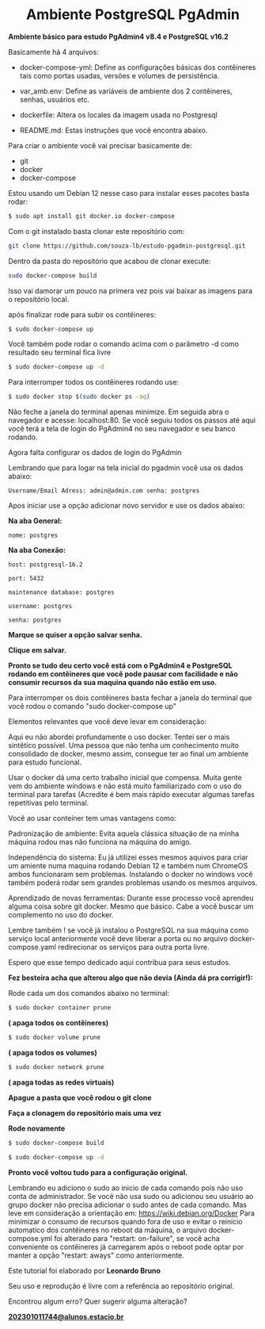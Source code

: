 <h1 align=center>Ambiente PostgreSQL PgAdmin</h1>

<b>Ambiente básico para estudo PgAdmin4 v8.4  e PostgreSQL v16.2</b>

Basicamente há 4 arquivos:

* docker-compose-yml: Define as configurações básicas dos contêineres tais como portas
usadas, versões e volumes de persistência.

* var_amb.env: Define as variáveis de ambiente dos 2 contêineres, senhas, usuários etc.

* dockerfile: Altera os locales da imagem usada no Postgresql

* README.md: Estas instruções que você encontra abaixo.

Para criar o ambiente você vai precisar basicamente de:

* git
* docker
* docker-compose

Estou usando um Debian 12 nesse caso para instalar esses pacotes
basta rodar:

```bash
$ sudo apt install git docker.io docker-compose
```

Com o git instalado basta clonar este repositório com:

```bash
git clone https://github.com/souza-lb/estudo-pgadmin-postgresql.git
```

Dentro da pasta do repositório que acabou de clonar execute:

```bash
sudo docker-compose build
```

Isso vai damorar um pouco na primera vez pois vai baixar as imagens para o repositório local.

após finalizar rode para subir os contêineres:

```bash
$ sudo docker-compose up
```

Você também pode rodar o comando acima com o parâmetro -d como resultado seu terminal fica livre

```bash
$ sudo docker-compose up -d
```

Para interromper todos os contêineres rodando use:

```bash
$ sudo docker stop $(sudo docker ps -aq)
```

Não feche a janela do terminal apenas minimize. 
Em seguida abra o navegador e acesse: localhost:80.
Se você seguiu todos os passos até aqui você terá a tela de login do PgAdmin4 no seu navegador e seu banco rodando.

Agora falta configurar os dados de login do PgAdmin

Lembrando que para logar na tela inicial do pgadmin você usa os dados abaixo:

``
Username/Email Adress: admin@admin.com
senha: postgres
``

Apos iniciar use a opção adicionar novo servidor e use os dados abaixo:

<b>Na aba General:</b>

``nome: postgres``

<b>Na aba Conexão:</b>

``host: postgresql-16.2``

``port: 5432``

``maintenance database: postgres``

``username: postgres``

``senha: postgres``

<b>Marque se quiser a opção salvar senha.</b>

<b>Clique em salvar.</b>

<b>Pronto se tudo deu certo você está com o PgAdmin4 e PostgreSQL rodando em contêineres
que você pode pausar com facilidade e não consumir recursos da sua maquina quando 
não estão em uso.</b>

Para interromper os dois contêineres basta fechar a janela do terminal que você rodou
o comando "sudo docker-compose up"

Elementos relevantes que você deve levar em consideração:

Aqui eu não abordei profundamente o uso docker. Tentei ser o mais sintêtico possível.
Uma pessoa que não tenha um conhecimento muito consolidado de docker, mesmo assim, consegue
ter ao final um ambiente para estudo funcional.

Usar o docker dá uma certo trabalho inicial que compensa. Muita gente vem do ambiente windows e
não está muito familiarizado com o uso do terminal para tarefas (Acredite é bem mais rápido executar 
algumas tarefas repetitivas pelo terminal.

Você ao usar conteiner tem umas vantagens como:

Padronização de ambiente: Evita aquela clássica situação de na minha máquina rodou mas não
funciona na máquina do amigo.

Independência do sistema: Eu já utilizei esses mesmos aquivos para criar um amiente numa maquina
rodando Debian 12 e também num ChromeOS ambos funcionaram sem problemas. Instalando o docker no windows
você também poderá rodar sem grandes problemas usando os mesmos arquivos.

Aprendizado de novas ferramentas: Durante esse processo você aprendeu alguma coisa sobre git
docker. Mesmo que básico. Cabe a você buscar um complemento no uso do docker.


Lembre também ! se você já instalou o PostgreSQL na sua máquina como serviço local anteriormente você deve liberar 
a porta ou no arquivo docker-compose.yaml redirecionar os serviços para outra porta livre.

Espero que esse tempo dedicado aqui contribua para seus estudos.

<b>Fez besteira acha que alterou algo que não devia (Ainda dá pra corrigir!):</b>

Rode cada um dos comandos abaixo no terminal:

```bash
$ sudo docker container prune
```
<b>( apaga todos os contêineres)</b>

```bash
$ sudo docker volume prune
```
<b>( apaga todos os volumes)</b>

```bash
$ sudo docker network prune
```
<b>( apaga todas as redes virtuais)</b>


<b>Apague a pasta que você rodou o git clone


Faça a clonagem do repositório mais uma vez

Rode novamente</b>

```bash
$ sudo docker-compose build
```

```bash
$ sudo docker-compose up -d
```

<b>Pronto você voltou tudo para a configuração original.</b>


Lembrando eu adiciono o sudo ao inicio de cada comando pois não uso conta de administrador. Se você não usa sudo ou adicionou seu usuário ao grupo docker não precisa adicionar o sudo antes de cada comando. Mas leve em consideração a orientação em: https://wiki.debian.org/Docker
Para minimizar o consumo de recursos quando fora de uso e evitar o reinicio automatico dos contêineres
no reboot da máquina, o arquivo docker-compose.yml foi alterado para "restart: on-failure", se você acha conveniente
os contêineres já carregarem após o reboot pode optar por manter a opção "restart: aways" como anteriormente.


Este tutorial foi elaborado por <b>Leonardo Bruno</b><p>
Seu uso e reprodução é livre com a referência ao repositório original.<p>
Encontrou algum erro? Quer sugerir alguma alteração?<p>
<b>202301011744@alunos.estacio.br</b>


